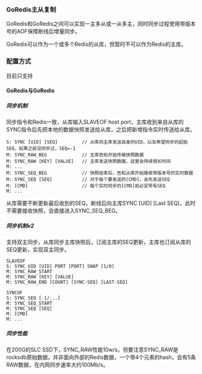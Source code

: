 ### GoRedis主从复制

GoRedis和GoRedis之间可以实现一主多从或一从多主，同时同步过程使用带版本号的AOF保障断线后增量同步。

GoRedis可以作为一个或多个Redis的从库，但暂时不可以作为Redis的主库。


### 配置方式

目前只支持


#### GoRedis与GoRedis

##### 同步机制

同步指令和Redis一致，从库输入SLAVEOF host port，主库收到来自从库的SYNC指令后先把本地的数据快照发送给从库，之后把新增指令实时传送给从库。

	S: SYNC [UID] [SEQ]			// 从库向主库发送自身的UID，以及希望同步的起始SEQ，如果之前没同步过，SEQ=-1
	M: SYNC_RAW_BEG				// 主库告知开始传输快照数据
	M: SYNC_RAW [KEY] [VALUE]	// 主库发送快照数据，这里会持续很长时间
	M: ...
	M: SYNC_SEQ_BEG				// 快照结束后，告知从库开始接收带版本号的实时数据
	M: SYNC_SEQ [SEQ]			// 对于每个要发送的[CMD]，会先发送SEQ
	M: [CMD]					// 每个实时同步的[CMD]前必定带有SEQ
	M: ...						

从库需要不断更新最后收到的SEQ，断线后向主库SYNC [UID] [Last SEQ]，此时不需要接收快照，会直接进入SYNC_SEQ_BEG。

##### 同步机制v2

支持双主同步，从库同步主库快照后，订阅主库的SEQ更新，主库也订阅从库的SEQ更新，实现双主同步。

	SLAVEOF
	S: SYNC UID [UID] PORT [PORT] SNAP [1/0]
	M: SYNC_RAW_START
	M: SYNC_RAW [KEY] [VALUE]
	M: SYNC_RAW_END [COUNT] [SYNC-SEQ] [LAST-SEQ]

	SYNCOF
	S: SYNC SEQ [-1/...]
	M: SYNC_SEQ_START
	M: SYNC_SEQ [SEQ]
	M: [CMD]
	M: ...



##### 同步性能

在200G的SLC SSD下，SYNC_RAW性能10w/s，但要注意SYNC_RAW是rocksdb原始数据，并非面向外部的Redis数据，一个带4个元素的hash，会有5条RAW数据，在内网同步速率大约100Mb/s。









